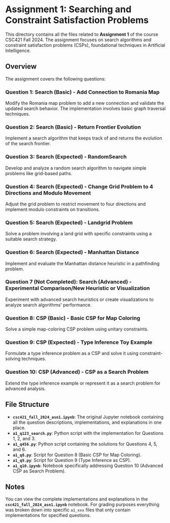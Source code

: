 # Assignment 1: Searching and Constraint Satisfaction Problems

This directory contains all the files related to **Assignment 1** of the course CSC421 Fall 2024. The assignment focuses on search algorithms and constraint satisfaction problems (CSPs), foundational techniques in Artificial Intelligence.

## Overview
The assignment covers the following questions:

### Question 1: Search (Basic) - Add Connection to Romania Map
Modify the Romania map problem to add a new connection and validate the updated search behavior. The implementation involves basic graph traversal techniques.

### Question 2: Search (Basic) - Return Frontier Evolution
Implement a search algorithm that keeps track of and returns the evolution of the search frontier.

### Question 3: Search (Expected) - RandomSearch
Develop and analyze a random search algorithm to navigate simple problems like grid-based paths.

### Question 4: Search (Expected) - Change Grid Problem to 4 Directions and Modulo Movement
Adjust the grid problem to restrict movement to four directions and implement modulo constraints on transitions.

### Question 5: Search (Expected) - Landgrid Problem
Solve a problem involving a land grid with specific constraints using a suitable search strategy.

### Question 6: Search (Expected) - Manhattan Distance
Implement and evaluate the Manhattan distance heuristic in a pathfinding problem.

### Question 7 (Not Completed): Search (Advanced) - Experimental Comparison/New Heuristic or Visualization
Experiment with advanced search heuristics or create visualizations to analyze search algorithms' performance.

### Question 8: CSP (Basic) - Basic CSP for Map Coloring
Solve a simple map-coloring CSP problem using unitary constraints.

### Question 9: CSP (Expected) - Type Inference Toy Example
Formulate a type inference problem as a CSP and solve it using constraint-solving techniques.

### Question 10: CSP (Advanced) - CSP as a Search Problem
Extend the type inference example or represent it as a search problem for advanced analysis.

## File Structure
- **`csc421_fall_2024_asn1.ipynb`**: The original Jupyter notebook containing all the question descriptions, implementations, and explanations in one place.
- **`a1_q123_search.py`**: Python script with the implementation for Questions 1, 2, and 3.
- **`a1_q456.py`**: Python script containing the solutions for Questions 4, 5, and 6.
- **`a1_q8.py`**: Script for Question 8 (Basic CSP for Map Coloring).
- **`a1_q9.py`**: Script for Question 9 (Type Inference as CSP).
- **`a1_q10.ipynb`**: Notebook specifically addressing Question 10 (Advanced CSP as Search Problem).

## Notes
You can view the complete implementations and explanations in the **`csc421_fall_2024_asn1.ipynb`** notebook. For grading purposes everything was broken down into specific `a1_xxx` files that only contain implementations for specified questions.
